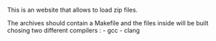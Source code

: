 This is an website that allows to load zip files.

The archives should contain a Makefile and the files
inside will be built chosing two different compilers :
	- gcc
	- clang

